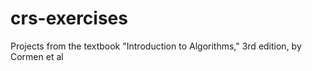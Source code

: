 # crs-exercises
Projects from the textbook "Introduction to Algorithms," 3rd edition, by Cormen et al
